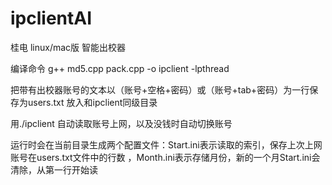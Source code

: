 # ipclientAI
桂电 linux/mac版 智能出校器

编译命令 g++ md5.cpp pack.cpp -o ipclient -lpthread

把带有出校器账号的文本以（账号+空格+密码）或（账号+tab+密码）为一行保存为users.txt 放入和ipclient同级目录

用./ipclient 自动读取账号上网，以及没钱时自动切换账号

运行时会在当前目录生成两个配置文件：Start.ini表示读取的索引，保存上次上网账号在users.txt文件中的行数
，Month.ini表示存储月份，新的一个月Start.ini会清除，从第一行开始读
